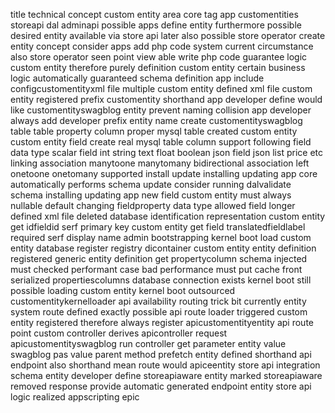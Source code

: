 title technical concept custom entity area core tag app customentities storeapi dal adminapi possible apps define entity furthermore possible desired entity available via store api later also possible store operator create entity concept consider apps add php code system current circumstance also store operator seen point view able write php code guarantee logic custom entity therefore purely definition custom entity certain business logic automatically guaranteed schema definition app include configcustomentityxml file multiple custom entity defined xml file custom entity registered prefix customentity shorthand app developer define would like customentityswagblog entity prevent naming collision app developer always add developer prefix entity name create customentityswagblog table table property column proper mysql table created custom entity custom entity field create real mysql table column support following field data type scalar field int string text float boolean json field json list price etc linking association manytoone manytomany bidirectional association left onetoone onetomany supported install update installing updating app core automatically performs schema update consider running dalvalidate schema installing updating app new field custom entity must always nullable default changing fieldproperty data type allowed field longer defined xml file deleted database identification representation custom entity get idfieldid serf primary key custom entity get field translatedfieldlabel required serf display name admin bootstrapping kernel boot load custom entity database register registry dicontainer custom entity entity definition registered generic entity definition get propertycolumn schema injected must checked performant case bad performance must put cache front serialized propertiescolumns database connection exists kernel boot still possible loading custom entity kernel boot outsourced customentitykernelloader api availability routing trick bit currently entity system route defined exactly possible api route loader triggered custom entity registered therefore always register apicustomentityentity api route point custom controller derives apicontroller request apicustomentityswagblog run controller get parameter entity value swagblog pas value parent method prefetch entity defined shorthand api endpoint also shorthand mean route would apiceentity store api integration schema entity developer define storeapiaware entity marked storeapiaware removed response provide automatic generated endpoint entity store api logic realized appscripting epic